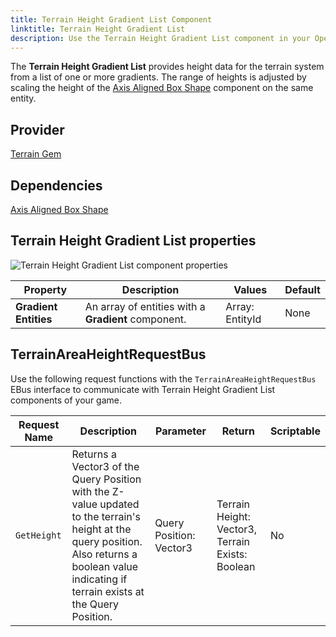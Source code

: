 ```yaml
---
title: Terrain Height Gradient List Component
linktitle: Terrain Height Gradient List
description: Use the Terrain Height Gradient List component in your Open 3D Engine (O3DE) level to convert gradients to height data.
---
```


The **Terrain Height Gradient List** provides height data for the terrain system from a list of one or more gradients. The range of heights is adjusted by scaling the height of the [Axis Aligned Box Shape](/docs/user-guide/components/reference/shape/axis-aligned-box-shape) component on the same entity.

## Provider

[Terrain Gem](/docs/user-guide/gems/reference/terrain)

## Dependencies

[Axis Aligned Box Shape](/docs/user-guide/components/reference/shape/axis-aligned-box-shape)

## Terrain Height Gradient List properties

![Terrain Height Gradient List component properties](/images/user-guide/components/reference/terrain/terrain-height-gradient-list-component.png)

| Property | Description | Values | Default |
|-|-|-|-|
| **Gradient Entities** | An array of entities with a **Gradient** component. | Array: EntityId | None |

## TerrainAreaHeightRequestBus

Use the following request functions with the `TerrainAreaHeightRequestBus` EBus interface to communicate with Terrain Height Gradient List components of your game.

| Request Name | Description | Parameter | Return | Scriptable |
|-|-|-|-|-|
| `GetHeight` | Returns a Vector3 of the Query Position with the Z-value updated to the terrain's height at the query position.  Also returns a boolean value indicating if terrain exists at the Query Position. | Query Position: Vector3 | Terrain Height: Vector3, Terrain Exists: Boolean | No |
